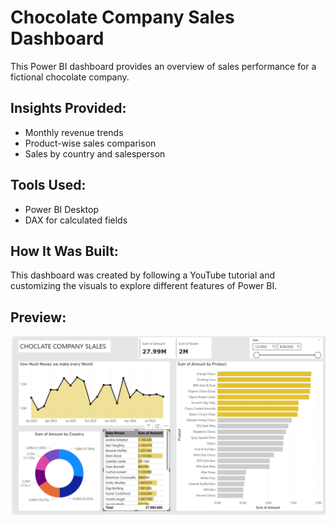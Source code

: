 # Chocolate Company Sales Dashboard

This Power BI dashboard provides an overview of sales performance for a fictional chocolate company.

## Insights Provided:
- Monthly revenue trends
- Product-wise sales comparison
- Sales by country and salesperson

## Tools Used:
- Power BI Desktop
- DAX for calculated fields

## How It Was Built:
This dashboard was created by following a YouTube tutorial and customizing the visuals to explore different features of Power BI.

## Preview:
![Dashboard Preview](dashboard-screenshot.png)
